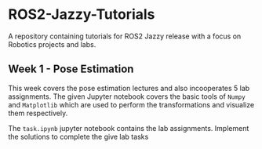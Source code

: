 # ROS2-Jazzy-Tutorials
A repository containing tutorials for ROS2 Jazzy release with a focus on Robotics projects and labs.

## Week 1 - Pose Estimation
This week covers the pose estimation lectures and also incooperates 5 lab assignments.
The given Jupyter notebook covers the basic tools of `Numpy` and `Matplotlib` which are used to perform the transformations and visualize them respectively.

The `task.ipynb` jupyter notebook contains the lab assignments. Implement the solutions to complete the give lab tasks


